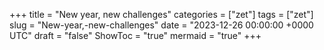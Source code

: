 +++
title = "New year, new challenges"
categories = ["zet"]
tags = ["zet"]
slug = "New-year,-new-challenges"
date = "2023-12-26 00:00:00 +0000 UTC"
draft = "false"
ShowToc = "true"
mermaid = "true"
+++

